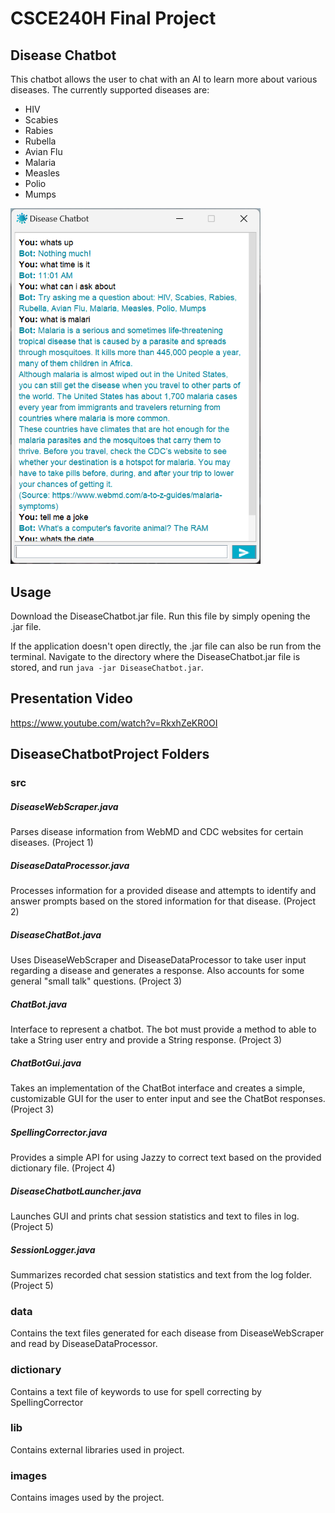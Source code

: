# CSCE240H Final Project

## Disease Chatbot

This chatbot allows the user to chat with an AI to learn more about various diseases.
The currently supported diseases are:
- HIV
- Scabies
- Rabies
- Rubella
- Avian Flu
- Malaria
- Measles
- Polio
- Mumps

<img src="./DiseaseChatbotProject/images/ChatSessionImage.png" width="400">

## Usage
Download the DiseaseChatbot.jar file. Run this file by simply opening the .jar file.

If the application doesn't open directly, the .jar file can also be run from the terminal. Navigate to the directory where the DiseaseChatbot.jar file is stored, and run `java -jar DiseaseChatbot.jar`. 

## Presentation Video
https://www.youtube.com/watch?v=RkxhZeKR0OI

## DiseaseChatbotProject Folders
### src
##### DiseaseWebScraper.java
Parses disease information from WebMD and CDC websites for certain diseases. (Project 1)
##### DiseaseDataProcessor.java
Processes information for a provided disease and attempts to identify and answer prompts based on the stored information for that disease. (Project 2)
##### DiseaseChatBot.java
Uses DiseaseWebScraper and DiseaseDataProcessor to take user input regarding a disease and generates a response. Also accounts for some general "small talk" questions. (Project 3)
##### ChatBot.java
Interface to represent a chatbot. The bot must provide a method to able to take a String user entry and provide a String response. (Project 3)
##### ChatBotGui.java
Takes an implementation of the ChatBot interface and creates a simple, customizable GUI for the user to enter input and see the ChatBot responses. (Project 3)
##### SpellingCorrector.java
Provides a simple API for using Jazzy to correct text based on the provided dictionary file. (Project 4)
##### DiseaseChatbotLauncher.java
Launches GUI and prints chat session statistics and text to files in log. (Project 5)
##### SessionLogger.java
Summarizes recorded chat session statistics and text from the log folder. (Project 5)
### data
Contains the text files generated for each disease from DiseaseWebScraper and read by DiseaseDataProcessor. 
### dictionary
Contains a text file of keywords to use for spell correcting by SpellingCorrector
### lib
Contains external libraries used in project.
### images
Contains images used by the project.
